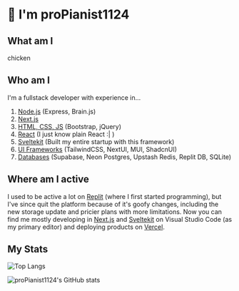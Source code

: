 # 👋 I'm proPianist1124

## What am I
chicken

## Who am I
I&apos;m a fullstack developer with experience in…
1. [Node.js](https://nodejs.org/en) (Express, Brain.js)
2. [Next.js](https://nextjs.org)
3. [HTML, CSS, JS](https://developer.mozilla.org/en-US/docs/Glossary/HTML5) (Bootstrap, jQuery)
4. [React](https://react.dev) (I just know plain React :| )
5. [Sveltekit](https://kit.svelte.dev) (Built my entire startup with this framework)
6. [UI Frameworks](https://www.sencha.com/blog/what-is-ui-frameworks-and-reason-to-use-ui-frameworks/) (TailwindCSS, NextUI, MUI, ShadcnUI)
7. [Databases](https://www.oracle.com/database/what-is-database/) (Supabase, Neon Postgres, Upstash Redis, Replit DB, SQLite)

## Where am I active
I used to be active a lot on [Replit](https://replit.com) (where I first started programming), but I've since quit the platform because of it's goofy changes, including the new storage update and pricier plans with more limitations. Now you can find me mostly developing in [Next.js](https://nextjs.org) and [Sveltekit](https://kit.svelte.dev) on Visual Studio Code (as my primary editor) and deploying products on [Vercel](https://vercel.com).

## My Stats
![Top Langs](https://github-readme-stats.vercel.app/api/top-langs/?username=proPianist1124&theme=cobalt)

![proPianist1124's GitHub stats](https://github-readme-stats.vercel.app/api?username=propianist1124&show_icons=true&theme=onedark)